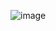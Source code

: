![image](https://github.com/ViniciusRKX/Bikcraft/assets/137015716/73e30920-6862-41a5-a9d0-0d2928ac8f9f)
